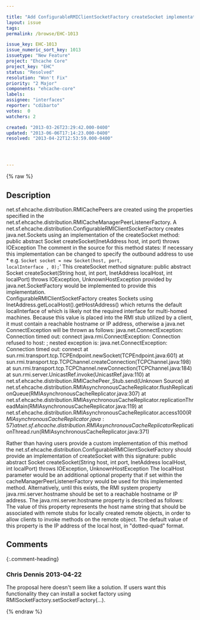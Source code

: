```yaml
---

title: "Add ConfigurableRMIClientSocketFactory createSocket implementation using configurable properties "
layout: issue
tags: 
permalink: /browse/EHC-1013

issue_key: EHC-1013
issue_numeric_sort_key: 1013
issuetype: "New Feature"
project: "Ehcache Core"
project_key: "EHC"
status: "Resolved"
resolution: "Won't Fix"
priority: "2 Major"
components: "ehcache-core"
labels: 
assignee: "interfaces"
reporter: "cdibarto"
votes:  0
watchers: 2

created: "2013-03-26T23:29:42.000-0400"
updated: "2013-06-06T17:14:23.000-0400"
resolved: "2013-04-22T12:53:59.000-0400"




---
```


{% raw %}

## Description

<div markdown="1" class="description">

net.sf.ehcache.distribution.RMICachePeers are created using the properties specified in the net.sf.ehcache.distribution.RMICacheManagerPeerListenerFactory.  A net.sf.ehcache.distribution.ConfigurableRMIClientSocketFactory creates java.net.Sockets using an implementation of the createSocket method: public abstract Socket createSocket(InetAddress host, int port) throws IOException
The comment in the source for this method states: 
If necessary this implementation can be changed to specify the outbound address to use \* e.g. <code>Socket socket = new Socket(host, port, localInterface , 0);</code>’  This createSocket method signature:
 public abstract Socket createSocket(String host, int port, InetAddress localHost, int localPort) throws IOException, UnknownHostException
provided by java.net.SocketFactory would be implemented to provide this implementation.  
ConfigurableRMIClientSocketFactory creates Sockets using  InetAddress.getLocalHost().getHostAddress() which returns the default localInterface of which is likely not the required interface for multi-homed machines.  Because this value is placed into the RMI stub utilized by a client, it must contain a reachable hostname or IP address, otherwise a java.net ConnectException will be thrown as follows:
	java.net.ConnectException: Connection timed out: connect
java.rmi.ConnectException: Connection refused to host: <IP of defaultInterface>; nested exception is: 
	java.net.ConnectException: Connection timed out: connect
	at sun.rmi.transport.tcp.TCPEndpoint.newSocket(TCPEndpoint.java:601)
	at sun.rmi.transport.tcp.TCPChannel.createConnection(TCPChannel.java:198)
	at sun.rmi.transport.tcp.TCPChannel.newConnection(TCPChannel.java:184)
	at sun.rmi.server.UnicastRef.invoke(UnicastRef.java:110)
	at net.sf.ehcache.distribution.RMICachePeer\_Stub.send(Unknown Source)
	at net.sf.ehcache.distribution.RMIAsynchronousCacheReplicator.flushReplicationQueue(RMIAsynchronousCacheReplicator.java:307)
	at net.sf.ehcache.distribution.RMIAsynchronousCacheReplicator.replicationThreadMain(RMIAsynchronousCacheReplicator.java:119)
	at net.sf.ehcache.distribution.RMIAsynchronousCacheReplicator.access$100(RMIAsynchronousCacheReplicator.java:57)
	at net.sf.ehcache.distribution.RMIAsynchronousCacheReplicator$ReplicationThread.run(RMIAsynchronousCacheReplicator.java:371)

Rather than having users provide a custom implementation of this method the net.sf.ehcache.distribution.ConfigurableRMIClientSocketFactory should provide an implementation of createSocket with this signature:
public abstract Socket createSocket(String host, int port, InetAddress localHost, int localPort) throws IOException, UnknownHostException
The localHost parameter would be an additional optional property that if set within the cacheManagerPeerListenerFactory would be used for this implemented method.
Alternatively, until this exists, the RMI system property java.rmi.server.hostname should be set to a reachable hostname or IP address. 
The java.rmi.server.hostname property is described as follows:
The value of this property represents the host name string that should be associated with remote stubs for locally created remote objects, in order to allow clients to invoke methods on the remote object. The default value of this property is the IP address of the local host, in "dotted-quad" format.


</div>

## Comments


{:.comment-heading}
### **Chris Dennis** <span class="date">2013-04-22</span>

<div markdown="1" class="comment">

The proposal here doesn't seem like a solution.  If users want this functionality they can install a socket factory using RMISocketFactory.setSocketFactory(...).

</div>



{% endraw %}
